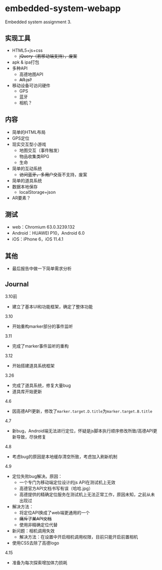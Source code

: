 # embedded-system-webapp
Embedded system assignment 3.

## 实现工具
* HTML5+js+css
    * <del>jQuery（若移动端支持），废案</del>
* apk & ipa打包
* 多种API
    * 高德地图API
    * <del>AR.js?</del>
* 移动设备可访问硬件
    * GPS
    * 蓝牙
    * 相机？

## 内容
* 简单的HTML布局
* GPS定位
* 现实交互型小游戏
    * 地图交互（事件触发）
    * 物品收集类RPG
    * 生命
* 简单的互动系统
    * <del>访问蓝牙，多用户交互</del>不支持，废案
* 简单的道具系统
* 数据本地保存
    * localStorage+json
* AR要素？

## 测试
* web：Chromium 63.0.3239.132
* Android：HUAWEI P10，Android 6.0
* iOS：iPhone 6，iOS 11.4.1

## 其他
* 最后报告中做一下简单需求分析

## Journal
3.10前
* 建立了基本UI和功能框架，确定了整体功能

3.10
* 开始重构marker部分的事件监听

3.11
* 完成了marker事件监听的重构

3.12
* 开始搭建道具系统框架

3.26
* 完成了道具系统，修复大量bug
* 道具库开始更新

4.6
* 因高德API更新，修改了`marker.target.D.title`为`marker.target.B.title`

4.7
* 新bug，Android端无法进行定位，怀疑是js脚本执行顺序修改所致/高德API更新导致，尽快修复

4.8
* 考虑bug的原因是本地缓存清空所致，考虑加入刷新机制

4.9
* 定位失败bug解决。原因：
    * 一个专门为移动端定位设计的js API在测试机上无效
    * 高德官方API文档书写有误（哈哈.jpg）
    * 高德提供的精确定位服务在测试机上无法正常工作，原因未知，之前从未出现过
* 解决方法：
    * 将定位API换成了web端更通用的一个
    * <del>痛斥了某API文档</del>
    * 使用非精确定位代替
* 新问题：相机调用失效
    * 解决方法：在设置中开启相机调用权限，目前只能开启前置相机
* 使用CSS去除了高德logo

4.15
* 准备为每次探索增加体力损耗